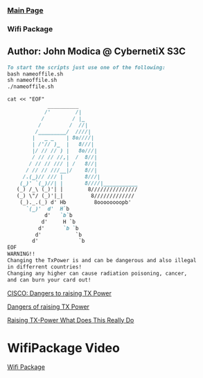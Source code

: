 ### [Main Page](https://CybernetiX-S3C.GitHub.io)

### Wifi Package
## Author: John Modica @ CybernetiX S3C

```markdown
To start the scripts just use one of the following: 
bash nameoffile.sh
sh nameoffile.sh
./nameoffile.sh

cat << "EOF"            
             __________
            /'        /|
           /         / |_
          /         /  //|
         /_________/  ////|
        |   _ _    | 8o////|
        | /'// )_  |   8///|
        |/ // // ) |   8o///|
        / // // //,|  /  8//|
       / // // /// | /   8//|
      / // // ///__|/    8//|
     /.(_)// /// |       8///|
    (_)' `(_)//| |       8////|___________
   (_) /_\ (_)'| |        8///////////////
   (_) \"/ (_)'|_|         8/////////////
    (_)._.(_) d' Hb         8oooooooopb'
      `(_)'  d'  H`b
            d'   `b`b
           d'     H `b
          d'      `b `b
         d'           `b
        d'             `b
EOF
WARNING!! 
Changing the TxPower is and can be dangerous and also illegal 
in differrent countries!
Changing any higher can cause radiation poisoning, cancer,
and can burn your card out! 
```
[CISCO: Dangers to raising TX Power](https://www.cisco.com/c/en/us/support/docs/dial-access/asynchronous-connections/15380-trans-rec-15380.html)

[Dangers of raising TX Power](https://www.snbforums.com/threads/dangerous-to-rise-tx-power.19240/)

[Raising TX-Power What Does This Really Do](https://forums.kali.org/showthread.php?28809-Raising-TX-Power-What-Does-This-Really-Do)

# WifiPackage Video
[Wifi Package](https://www.youtube.com/watch?v=Ae6NImby6ZA)
